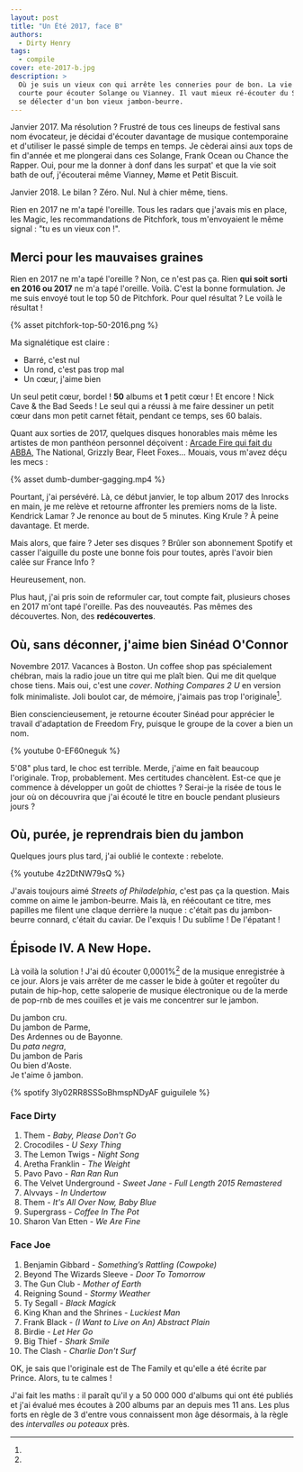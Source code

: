 ```yaml
---
layout: post
title: "Un Été 2017, face B"
authors:
  - Dirty Henry
tags:
  - compile
cover: ete-2017-b.jpg
description: >
  Où je suis un vieux con qui arrête les conneries pour de bon. La vie est trop
  courte pour écouter Solange ou Vianney. Il vaut mieux ré-écouter du Sinéad ou
  se délecter d'un bon vieux jambon-beurre.
---
```


Janvier 2017. Ma résolution ? Frustré de tous ces lineups de festival sans nom
évocateur, je décidai d'écouter davantage de musique contemporaine et d'utiliser
le passé simple de temps en temps. Je cèderai ainsi aux tops de fin d'année et
me plongerai dans ces Solange, Frank Ocean ou Chance the Rapper. Oui, pour me la
donner à donf dans les surpat' et que la vie soit bath de ouf, j'écouterai même
Vianney, Møme et Petit Biscuit.

Janvier 2018. Le bilan ? Zéro. Nul. Nul à chier même, tiens.

Rien en 2017 ne m'a tapé l'oreille. Tous les radars que j'avais mis en place,
les Magic, les recommandations de Pitchfork, tous m'envoyaient le même signal :
"tu es un vieux con !".

## Merci pour les mauvaises graines

Rien en 2017 ne m'a tapé l'oreille ? Non, ce n'est pas ça. Rien **qui soit sorti
en 2016 ou 2017** ne m'a tapé l'oreille. Voilà. C'est la bonne formulation. Je
me suis envoyé tout le top 50 de Pitchfork. Pour quel résultat ? Le voilà le
résultat !

{% asset pitchfork-top-50-2016.png %}

Ma signalétique est claire :

- Barré, c'est nul
- Un rond, c'est pas trop mal
- Un cœur, j'aime bien

Un seul petit cœur, bordel ! **50** albums et **1** petit cœur ! Et encore !
Nick Cave & the Bad Seeds ! Le seul qui a réussi à me faire dessiner un petit
cœur dans mon petit carnet fêtait, pendant ce temps, ses 60 balais.

Quant aux sorties de 2017, quelques disques honorables mais même les artistes de
mon panthéon personnel déçoivent : [Arcade Fire qui fait du
ABBA][arcade-fire-par-libe], The National, Grizzly Bear, Fleet Foxes… Mouais,
vous m'avez déçu les mecs :

{% asset dumb-dumber-gagging.mp4 %}

Pourtant, j'ai persévéré. Là, ce début janvier, le top album 2017 des Inrocks en
main, je me relève et retourne affronter les premiers noms de la liste. Kendrick
Lamar ? Je renonce au bout de 5 minutes. King Krule ? À peine davantage. Et
merde.

Mais alors, que faire ? Jeter ses disques ? Brûler son abonnement Spotify et
casser l'aiguille du poste une bonne fois pour toutes, après l'avoir bien calée
sur France Info ?

Heureusement, non.

Plus haut, j'ai pris soin de reformuler car, tout compte fait, plusieurs choses
en 2017 m'ont tapé l'oreille. Pas des nouveautés. Pas mêmes des découvertes.
Non, des **redécouvertes**.

## Où, sans déconner, j'aime bien Sinéad O'Connor

Novembre 2017. Vacances à Boston. Un coffee shop pas spécialement chébran, mais
la radio joue un titre qui me plaît bien. Qui me dit quelque chose tiens. Mais
oui, c'est une _cover_. _Nothing Compares 2 U_ en version folk minimaliste. Joli
boulot car, de mémoire, j'aimais pas trop l'originale[^1].

Bien consciencieusement, je retourne écouter Sinéad pour apprécier le travail
d'adaptation de Freedom Fry, puisque le groupe de la cover a bien un nom.

{% youtube 0-EF60neguk %}

5'08" plus tard, le choc est terrible. Merde, j'aime en fait beaucoup
l'originale. Trop, probablement. Mes certitudes chancèlent. Est-ce que je
commence à développer un goût de chiottes ? Serai-je la risée de tous le jour où
on découvrira que j'ai écouté le titre en boucle pendant plusieurs jours ?

## Où, purée, je reprendrais bien du jambon

Quelques jours plus tard, j'ai oublié le contexte : rebelote.

{% youtube 4z2DtNW79sQ %}

J'avais toujours aimé _Streets of Philadelphia_, c'est pas ça la question. Mais
comme on aime le jambon-beurre. Mais là, en réécoutant ce titre, mes papilles me
filent une claque derrière la nuque : c'était pas du jambon-beurre connard,
c'était du caviar. De l'exquis ! Du sublime ! De l'épatant !

## Épisode IV. A New Hope.

Là voilà la solution ! J'ai dû écouter 0,0001%[^2] de la musique enregistrée à
ce jour. Alors je vais arrêter de me casser le bide à goûter et regoûter du
putain de hip-hop, cette saloperie de musique électronique ou de la merde de
pop-rnb de mes couilles et je vais me concentrer sur le jambon.

Du jambon cru.  
Du jambon de Parme,  
Des Ardennes ou de Bayonne.  
Du _pata negra_,  
Du jambon de Paris  
Ou bien d'Aoste.  
Je t'aime ô jambon.

{% spotify 3Iy02RR8SSSoBhmspNDyAF guiguilele %}

### Face Dirty

1. Them - _Baby, Please Don't Go_
1. Crocodiles - _U Sexy Thing_
1. The Lemon Twigs - _Night Song_
1. Aretha Franklin - _The Weight_
1. Pavo Pavo - _Ran Ran Run_
1. The Velvet Underground - _Sweet Jane - Full Length 2015 Remastered_
1. Alvvays - _In Undertow_
1. Them - _It's All Over Now, Baby Blue_
1. Supergrass - _Coffee In The Pot_
1. Sharon Van Etten - _We Are Fine_

### Face Joe

1. Benjamin Gibbard - _Something’s Rattling (Cowpoke)_
1. Beyond The Wizards Sleeve - _Door To Tomorrow_
1. The Gun Club - _Mother of Earth_
1. Reigning Sound - _Stormy Weather_
1. Ty Segall - _Black Magick_
1. King Khan and the Shrines - _Luckiest Man_
1. Frank Black - _(I Want to Live on An) Abstract Plain_
1. Birdie - _Let Her Go_
1. Big Thief - _Shark Smile_
1. The Clash - _Charlie Don't Surf_

[^1]:

OK, je sais que l'originale est de The Family et qu'elle a été écrite par
Prince. Alors, tu te calmes !

[^2]:

J'ai fait les maths : il paraît qu'il y a 50 000 000 d'albums qui ont été
publiés et j'ai évalué mes écoutes à 200 albums par an depuis mes 11 ans. Les
plus forts en règle de 3 d'entre vous connaissent mon âge désormais, à la règle
des _intervalles ou poteaux_ près.

[bilan]:
  https://s3-eu-west-1.amazonaws.com/org.deadrooster.blog/pitchfork-top-50-2016.png
[arcade-fire-par-libe]:
  http://next.liberation.fr/musique/2017/07/24/arcade-fire-brulant-paradoxe_1585949
